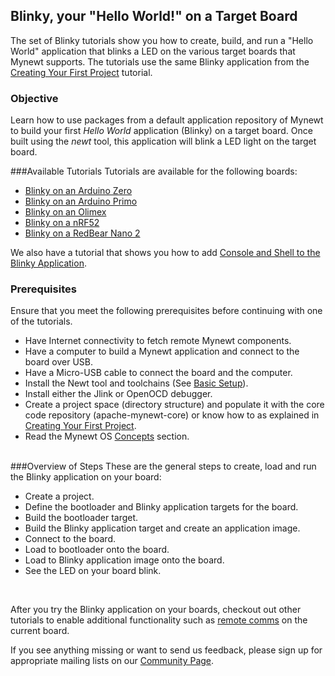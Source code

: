 ## Blinky, your "Hello World!" on a Target Board
The set of Blinky tutorials show you how to create, build, and run  a "Hello World" application that blinks a LED on the various target boards that Mynewt supports. The tutorials use the same Blinky application from the [Creating Your First Project](/os/get_started/project_create) tutorial.  

### Objective

Learn how to use packages from a default application repository of Mynewt to build your first *Hello World* application (Blinky) on a target board. Once built using the *newt* tool, this application will blink a LED light on the target board.

###Available Tutorials
Tutorials are available for the following boards:

* [Blinky on an Arduino Zero](/os/tutorials/arduino_zero.md)
* [Blinky on an Arduino Primo](/os/tutorials/blinky_primo.md)
* [Blinky on an Olimex](/os/tutorials/olimex.md)
* [Blinky on a nRF52](/os/tutorials/nRF52.md)
* [Blinky on a RedBear Nano 2](/os/tutorials/rbnano2.md)

We also have a tutorial that shows you how to add [Console and Shell to the Blinky Application](/os/tutorials/blinky_console.md).
<br>
### Prerequisites
Ensure that you meet the following prerequisites before continuing with one of the tutorials. 

* Have Internet connectivity to fetch remote Mynewt components.
* Have a computer to build a Mynewt application and connect to the board over USB.
* Have a Micro-USB cable to connect the board and the computer.
* Install the Newt tool and toolchains (See [Basic Setup](/os/get_started/get_started.md)).
* Install either the Jlink or OpenOCD debugger.
* Create a project space (directory structure) and populate it with the core code repository (apache-mynewt-core) or know how to as explained in [Creating Your First Project](/os/get_started/project_create).
* Read the Mynewt OS [Concepts](/os/get_started/vocabulary.md) section. 
<br>
###Overview of Steps
These are the general steps to create, load and run the Blinky application on your board:

* Create a project.
* Define the bootloader and Blinky application targets for the board.
* Build the bootloader target.
* Build the Blinky application target and create an application image.
* Connect to the board.
* Load to bootloader onto the board.
* Load to Blinky application image onto the board.
* See the LED on your board blink.

<br>

After you try the Blinky application on your boards, checkout out other tutorials to enable additional functionality such as [remote comms](project-slinky.md) on the current board.

If you see anything missing or want to send us feedback, please sign up for 
appropriate mailing lists on our [Community Page](../../community.md).

